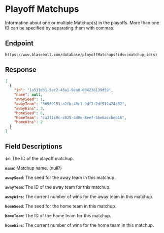 # Playoff Matchups

Information about one or multiple Matchup(s) in the playoffs. More than one ID can be specified by separating them with commas.

## Endpoint

`https://www.blaseball.com/database/playoffMatchups?ids=:matchup_id(s)`

## Response

```json
[
  {
    "id": "1a531d31-5ec2-45a1-9ea0-004236139d59",
    "name": null,
    "awaySeed": 1,
    "awayTeam": "36569151-a2fb-43c1-9df7-2df512424c82",
    "awayWins": 3,
    "homeSeed": 0,
    "homeTeam": "ca3f1c8c-c025-4d8e-8eef-5be6accbeb16",
    "homeWins": 2
  }
]
```

## Field Descriptions

**`id`**: The ID of the playoff matchup.

**`name`**: Matchup name. (null?)

**`awaySeed`**: The seed for the away team in this matchup.

**`awayTeam`**: The ID of the away team for this matchup.

**`awayWins`**: The current number of wins for the away team in this matchup.

**`homeSeed`**: The seed for the home team in this matchup.

**`homeTeam`**: The ID of the home team for this matchup.

**`homeWins`**: The current number of wins for the home team in this matchup.
